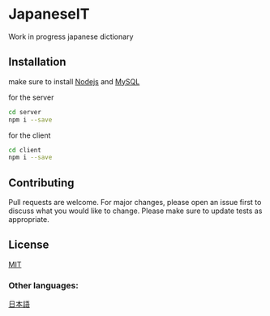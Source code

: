 # JapaneseIT

Work in progress japanese dictionary 

## Installation

make sure to install [Nodejs](https://nodejs.org) and [MySQL](https://www.mysql.com)

for the server
```bash
cd server
npm i --save
```
for the client
```bash
cd client
npm i --save
```

## Contributing
Pull requests are welcome. For major changes, please open an issue first to discuss what you would like to change.
Please make sure to update tests as appropriate.

## License
[MIT](https://choosealicense.com/licenses/mit/)

### Other languages: 
[日本語](https://github.com/InsiderJanggo/japaneseit/blob/main/jp.md)
